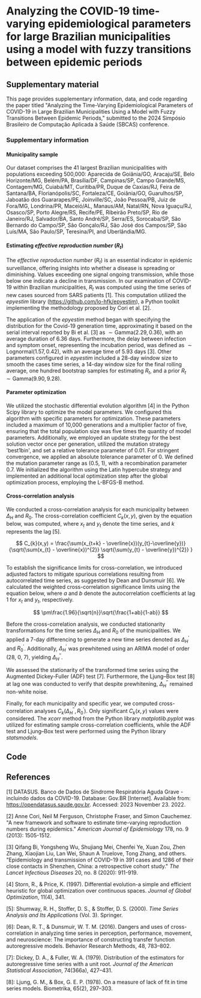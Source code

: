 # Analyzing the COVID-19 time-varying epidemiological parameters for large Brazilian municipalities using a model with fuzzy transitions between epidemic periods

## Supplementary material

This page provides supplementary information, data, and code regarding the paper titled "Analyzing the Time-Varying Epidemiological Parameters of COVID-19 in Large Brazilian Municipalities Using a Model with Fuzzy Transitions Between Epidemic Periods," submitted to the 2024 Simpósio Brasileiro de Computação Aplicada à Saúde (SBCAS) conference.

### Supplementary information

#### Municipality sample

Our dataset comprises the 41 largest Brazilian municipalities with populations exceeding 500,000: Aparecida de Goiânia/GO, Aracaju/SE, Belo Horizonte/MG, Belém/PA, Brasília/DF, Campinas/SP, Campo Grande/MS, Contagem/MG, Cuiabá/MT, Curitiba/PR, Duque de Caxias/RJ, Feira de Santana/BA, Florianópolis/SC, Fortaleza/CE, Goiânia/GO, Guarulhos/SP, Jaboatão dos Guararapes/PE, Joinville/SC, João Pessoa/PB, Juiz de Fora/MG, Londrina/PR, Maceió/AL, Manaus/AM, Natal/RN, Nova Iguaçu/RJ, Osasco/SP, Porto Alegre/RS, Recife/PE, Ribeirão Preto/SP, Rio de Janeiro/RJ, Salvador/BA, Santo André/SP, Serra/ES, Sorocaba/SP, São Bernardo do Campo/SP, São Gonçalo/RJ, São José dos Campos/SP, São Luís/MA, São Paulo/SP, Teresina/PI, and Uberlândia/MG.

#### Estimating *effective reproduction number* ($R_{t}$)

The *effective reproduction number* ($R_{t}$) is an essential indicator in epidemic surveillance, offering insights into whether a disease is spreading or diminishing. Values exceeding one signal ongoing transmission, while those below one indicate a decline in transmission. In our examination of COVID-19 within Brazilian municipalities, $R_{t}$ was computed using the time series of new cases sourced from SARS patients [1]. This computation utilized the *epyestim* library (https://github.com/lo-hfk/epyestim), a Python toolkit implementing the methodology proposed by Cori et al. [2].

The application of the *epyestim* method began with specifying the distribution for the Covid-19 generation time, approximating it based on the serial interval reported by Bi et al. [3] as $\sim \text{Gamma}(2.29, 0.36)$, with an average duration of 6.36 days. Furthermore, the delay between infection and symptom onset, representing the incubation period, was defined as $\sim \text{Lognormal}(1.57, 0.42)$, with an average time of 5.93 days [3]. Other parameters configured in *epyestim* included a 28-day window size to smooth the cases time series, a 14-day window size for the final rolling average, one hundred bootstrap samples for estimating $R_{t}$, and a prior $R_{t}$ $\sim \text{Gamma}(9.90, 9.28)$.

#### Parameter optimization

We utilized the stochastic differential evolution algorithm [4] in the Python Scipy library to optimize the model parameters. We configured this algorithm with specific parameters for optimization. These parameters included a maximum of 10,000 generations and a multiplier factor of five, ensuring that the total population size was five times the quantity of model parameters. Additionally, we employed an update strategy for the best solution vector once per generation, utilized the mutation strategy 'best1bin', and set a relative tolerance parameter of 0.01. For stringent convergence, we applied an absolute tolerance parameter of 0. We defined the mutation parameter range as (0.5, 1), with a recombination parameter 0.7. We initialized the algorithm using the Latin hypercube strategy and implemented an additional local optimization step after the global optimization process, employing the L-BFGS-B method.

#### Cross-correlation analysis

We conducted a cross-correlation analysis for each municipality between $\Delta_{H}$ and $R_{0}$. The cross-correlation coefficient $C_{k}(x,y)$, given by the equation below, was computed, where $x_{t}$ and $y_{t}$ denote the time series, and $k$ represents the lag [5].

$$
C_{k}(x,y) = \frac{\sum(x_{t+k} - \overline{x})(y_{t}-\overline{y})}{\sqrt{\sum(x_{t} - \overline{x})^{2}} \sqrt{\sum(y_{t} - \overline{y})^{2}} }
$$

To establish the significance limits for cross-correlation,  we introduced adjusted factors to mitigate spurious correlations resulting from autocorrelated time series, as suggested by Dean and Dunsmuir [6]. We calculated the weighted cross-correlation significance limits using the equation below, where $a$ and $b$ denote the autocorrelation coefficients at lag 1 for $x_{t}$ and $y_{t}$, respectively.

$$
\pm\frac{1.96}{\sqrt{n}}\sqrt{\frac{1+ab}{1-ab}}
$$

Before the cross-correlation analysis, we conducted stationarity transformations for the time series $\Delta_{H}$ and $R_{0}$ of the municipalities. We applied a 7-day differencing to generate a new time series denoted as $\Delta_{H}^{'}$ and $R_{0}^{'}$. Additionally, $\Delta_{H}^{'}$ was prewhitened using an ARIMA model of order (28, 0, 7), yielding $\Delta_{H}^{''}$.

We assessed the stationarity of the transformed time series using the Augmented Dickey-Fuller (ADF) test [7]. Furthermore, the Ljung–Box test [8] at lag one was conducted to verify that despite prewhitening, $\Delta_{H}^{''}$ remained non-white noise.

Finally, for each municipality and specific year, we computed cross-correlation analyses $C_{k}(\Delta_{H}^{''}, R_{0}^{'})$. Only significant $C_{k}(x,y)$ values were considered. The _xcorr_ method from the Python library _matplotlib.pyplot_ was utilized for estimating sample cross-correlation coefficients, while the ADF test and Ljung–Box test were performed using the Python library _statsmodels_.

## Code

## References
[1] DATASUS. Banco de Dados de Síndrome Respiratória Aguda Grave - incluindo dados da COVID-19. Database: Gov.BR [Internet]. Available from: https://opendatasus.saude.gov.br. Accessed: 2023 November 23. 2022.

[2] Anne Cori, Neil M Ferguson, Christophe Fraser, and Simon Cauchemez. "A new framework and software to estimate time-varying reproduction numbers during epidemics." *American Journal of Epidemiology* 178, no. 9 (2013): 1505-1512.

[3] Qifang Bi, Yongsheng Wu, Shujiang Mei, Chenfei Ye, Xuan Zou, Zhen Zhang, Xiaojian Liu, Lan Wei, Shaun A Truelove, Tong Zhang, and others. "Epidemiology and transmission of COVID-19 in 391 cases and 1286 of their close contacts in Shenzhen, China: a retrospective cohort study." *The Lancet Infectious Diseases* 20, no. 8 (2020): 911-919.

[4] Storn, R., & Price, K. (1997). Differential evolution-a simple and efficient heuristic for global optimization over continuous spaces. *Journal of Global Optimization*, 11(4), 341.

[5]: Shumway, R. H., Stoffer, D. S., & Stoffer, D. S. (2000). *Time Series Analysis and Its Applications* (Vol. 3). Springer.

[6]: Dean, R. T., & Dunsmuir, W. T. M. (2016). Dangers and uses of cross-correlation in analyzing time series in perception, performance, movement, and neuroscience: The importance of constructing transfer function autoregressive models. Behavior Research Methods, 48, 783–802.

[7]: Dickey, D. A., & Fuller, W. A. (1979). Distribution of the estimators for autoregressive time series with a unit root. *Journal of the American Statistical Association*, 74(366a), 427–431.

[8]: Ljung, G. M., & Box, G. E. P. (1978). On a measure of lack of fit in time series models. Biometrika, 65(2), 297–303.
